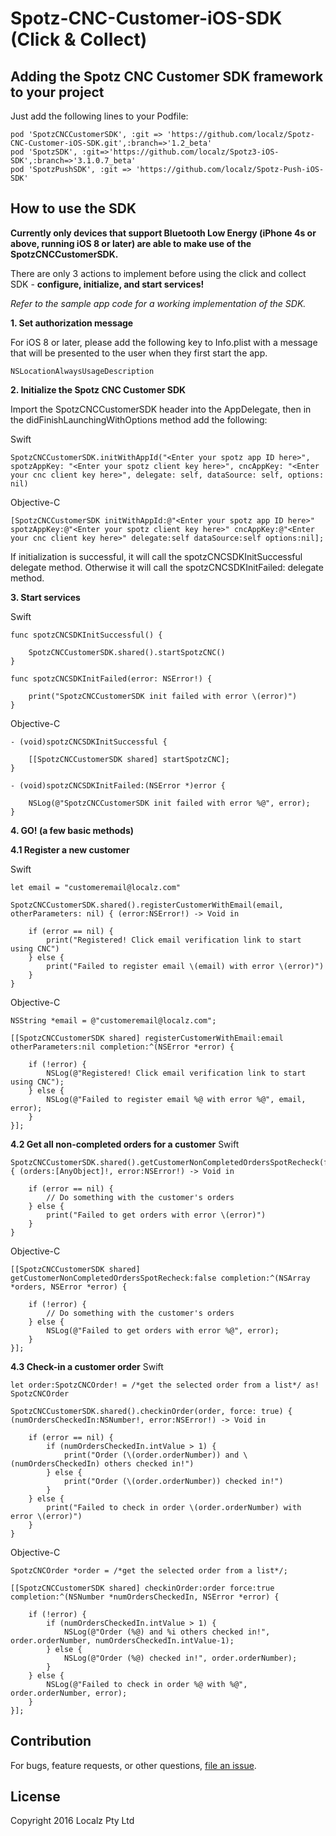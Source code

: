 # Spotz-CNC-Customer-iOS-SDK (Click &amp; Collect)


## Adding the Spotz CNC Customer SDK framework to your project

Just add the following lines to your Podfile:
```
pod 'SpotzCNCCustomerSDK', :git => 'https://github.com/localz/Spotz-CNC-Customer-iOS-SDK.git',:branch=>'1.2_beta'
pod 'SpotzSDK', :git=>'https://github.com/localz/Spotz3-iOS-SDK',:branch=>'3.1.0.7_beta'
pod 'SpotzPushSDK', :git => 'https://github.com/localz/Spotz-Push-iOS-SDK'
```

## How to use the SDK


**Currently only devices that support Bluetooth Low Energy (iPhone 4s or above, running iOS 8 or later) are able to make use of the SpotzCNCCustomerSDK.**

There are only 3 actions to implement before using the click and collect SDK - **configure, initialize, and start services!**

*Refer to the sample app code for a working implementation of the SDK.*


**1. Set authorization message**

For iOS 8 or later, please add the following key to Info.plist with a message that will be presented to the user when they first start the app.
```
NSLocationAlwaysUsageDescription
```

**2. Initialize the Spotz CNC Customer SDK**

Import the SpotzCNCCustomerSDK header into the AppDelegate, then in the didFinishLaunchingWithOptions method add the following:

Swift
```
SpotzCNCCustomerSDK.initWithAppId("<Enter your spotz app ID here>", spotzAppKey: "<Enter your spotz client key here>", cncAppKey: "<Enter your cnc client key here>", delegate: self, dataSource: self, options: nil)
```

Objective-C
```
[SpotzCNCCustomerSDK initWithAppId:@"<Enter your spotz app ID here>" spotzAppKey:@"<Enter your spotz client key here>" cncAppKey:@"<Enter your cnc client key here>" delegate:self dataSource:self options:nil];
```

If initialization is successful, it will call the spotzCNCSDKInitSuccessful delegate method. Otherwise it will call the spotzCNCSDKInitFailed: delegate method.

**3. Start services**

Swift
```
func spotzCNCSDKInitSuccessful() {
    
    SpotzCNCCustomerSDK.shared().startSpotzCNC()
}
    
func spotzCNCSDKInitFailed(error: NSError!) {
    
    print("SpotzCNCCustomerSDK init failed with error \(error)")
}
```

Objective-C
```
- (void)spotzCNCSDKInitSuccessful {
    
    [[SpotzCNCCustomerSDK shared] startSpotzCNC];
}

- (void)spotzCNCSDKInitFailed:(NSError *)error {
    
    NSLog(@"SpotzCNCCustomerSDK init failed with error %@", error);
}
```

**4. GO! (a few basic methods)**

**4.1 Register a new customer**

Swift
```
let email = "customeremail@localz.com"
        
SpotzCNCCustomerSDK.shared().registerCustomerWithEmail(email, otherParameters: nil) { (error:NSError!) -> Void in

    if (error == nil) {
        print("Registered! Click email verification link to start using CNC")
    } else {
        print("Failed to register email \(email) with error \(error)")
    }
}
```

Objective-C
```
NSString *email = @"customeremail@localz.com";
    
[[SpotzCNCCustomerSDK shared] registerCustomerWithEmail:email otherParameters:nil completion:^(NSError *error) {

    if (!error) {
        NSLog(@"Registered! Click email verification link to start using CNC");
    } else {
        NSLog(@"Failed to register email %@ with error %@", email, error);
    }
}];
```

**4.2 Get all non-completed orders for a customer**
Swift
```
SpotzCNCCustomerSDK.shared().getCustomerNonCompletedOrdersSpotRecheck(false) { (orders:[AnyObject]!, error:NSError!) -> Void in

    if (error == nil) {
        // Do something with the customer's orders
    } else {
        print("Failed to get orders with error \(error)")
    }
}
```

Objective-C
```
[[SpotzCNCCustomerSDK shared] getCustomerNonCompletedOrdersSpotRecheck:false completion:^(NSArray *orders, NSError *error) {

    if (!error) {
        // Do something with the customer's orders
    } else {
        NSLog(@"Failed to get orders with error %@", error);
    }
}];
```

**4.3 Check-in a customer order**
Swift
```
let order:SpotzCNCOrder! = /*get the selected order from a list*/ as! SpotzCNCOrder
        
SpotzCNCCustomerSDK.shared().checkinOrder(order, force: true) { (numOrdersCheckedIn:NSNumber!, error:NSError!) -> Void in

    if (error == nil) {
        if (numOrdersCheckedIn.intValue > 1) {
            print("Order (\(order.orderNumber)) and \(numOrdersCheckedIn) others checked in!")
        } else {
            print("Order (\(order.orderNumber)) checked in!")
        }
    } else {
        print("Failed to check in order \(order.orderNumber) with error \(error)")
    }
}
```

Objective-C
```
SpotzCNCOrder *order = /*get the selected order from a list*/;
    
[[SpotzCNCCustomerSDK shared] checkinOrder:order force:true completion:^(NSNumber *numOrdersCheckedIn, NSError *error) {

    if (!error) {
        if (numOrdersCheckedIn.intValue > 1) {
            NSLog(@"Order (%@) and %i others checked in!", order.orderNumber, numOrdersCheckedIn.intValue-1);
        } else {
            NSLog(@"Order (%@) checked in!", order.orderNumber);
        }
    } else {
        NSLog(@"Failed to check in order %@ with %@", order.orderNumber, error);
    }
}];
```


## Contribution

For bugs, feature requests, or other questions, [file an issue](https://github.com/localz/Spotz-CNC-Customer-iOS-SDK/issues/new).

## License

Copyright 2016 Localz Pty Ltd
